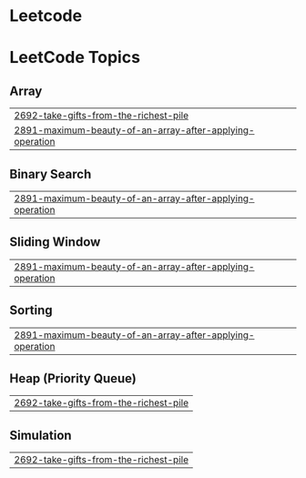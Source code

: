 # Leetcode
<!---LeetCode Topics Start-->
# LeetCode Topics
## Array
|  |
| ------- |
| [2692-take-gifts-from-the-richest-pile](https://github.com/krushnaRangankar/Leetcode/tree/master/2692-take-gifts-from-the-richest-pile) |
| [2891-maximum-beauty-of-an-array-after-applying-operation](https://github.com/krushnaRangankar/Leetcode/tree/master/2891-maximum-beauty-of-an-array-after-applying-operation) |
## Binary Search
|  |
| ------- |
| [2891-maximum-beauty-of-an-array-after-applying-operation](https://github.com/krushnaRangankar/Leetcode/tree/master/2891-maximum-beauty-of-an-array-after-applying-operation) |
## Sliding Window
|  |
| ------- |
| [2891-maximum-beauty-of-an-array-after-applying-operation](https://github.com/krushnaRangankar/Leetcode/tree/master/2891-maximum-beauty-of-an-array-after-applying-operation) |
## Sorting
|  |
| ------- |
| [2891-maximum-beauty-of-an-array-after-applying-operation](https://github.com/krushnaRangankar/Leetcode/tree/master/2891-maximum-beauty-of-an-array-after-applying-operation) |
## Heap (Priority Queue)
|  |
| ------- |
| [2692-take-gifts-from-the-richest-pile](https://github.com/krushnaRangankar/Leetcode/tree/master/2692-take-gifts-from-the-richest-pile) |
## Simulation
|  |
| ------- |
| [2692-take-gifts-from-the-richest-pile](https://github.com/krushnaRangankar/Leetcode/tree/master/2692-take-gifts-from-the-richest-pile) |
<!---LeetCode Topics End-->